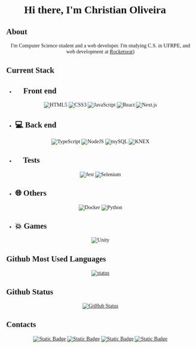 <div align="center" style="font-family:'Roboto, sans-serif';">
 
# Hi there, I'm Christian Oliveira 👋

<div align="left">

## About

</div>

I'm Computer Science student and a web developer. I'm studying C.S. in UFRPE, and web development at [Rocketseat](https://www.rocketseat.com.br/))

<div align="left">

## Current Stack

 - ## 📱 Front end

</div>

![HTML5](https://img.shields.io/badge/html5-%23E34F26.svg?style=for-the-badge&logo=html5&logoColor=white) ![CSS3](https://img.shields.io/badge/css3-%231572B6.svg?style=for-the-badge&logo=css3&logoColor=white) ![JavaScript](https://img.shields.io/badge/javascript-%23323330.svg?style=for-the-badge&logo=javascript&logoColor=%23F7DF1E)  ![React](https://img.shields.io/badge/react-%2320232a.svg?style=for-the-badge&logo=react&logoColor=%2361DAFB) ![Next.js](https://img.shields.io/badge/next.js-000000?style=for-the-badge&logo=nextdotjs&logoColor=white)

<div align="left">

- ## 💻 Back end

</div>

![TypeScript](https://img.shields.io/badge/typescript-%23007ACC.svg?style=for-the-badge&logo=typescript&logoColor=white)      ![NodeJS](https://img.shields.io/badge/node.js-6DA55F?style=for-the-badge&logo=node.js&logoColor=white) ![mySQL](https://shields.io/badge/mySQL-lightgrey?logo=mysql&style=for-the-badge&logoColor=white)  ![KNEX](https://shields.io/badge/knex-lightgrey?logo=knex&style=for-the-badge&logoColor=white)

<div align="left">

- ## 🔧 Tests

</div>

![Jest](https://img.shields.io/badge/-jest-%23C21325?style=for-the-badge&logo=jest&logoColor=white)   ![Selenium](https://img.shields.io/badge/-selenium-%43B02A?style=for-the-badge&logo=selenium&logoColor=white)

<div align="left">

- ## 🌐 Others

</div>

![Docker](https://img.shields.io/badge/docker-%230db7ed.svg?style=for-the-badge&logo=docker&logoColor=white)
![Python](https://img.shields.io/badge/python-3670A0?style=for-the-badge&logo=python&logoColor=ffdd54)

<div align="left">

- ## 💥 Games

</div>

![Unity](https://img.shields.io/badge/unity-%23000000.svg?style=for-the-badge&logo=unity&logoColor=white)

<div align="left">

## Github Most Used Languages

</div>

<a href="https://github.com/christiandoramo/github-readme-stats">
    
  ![status](https://github-readme-stats-christiandoramo.vercel.app/api/top-langs/?username=christiandoramo&layout=compact&langs_count=16&theme=transparent) 
  
</a>

<div align="left">

## Github Status

</div>

<a href="https://github.com/christiandoramo/convoychat">
    
  ![GitHub Status](https://github-readme-stats.vercel.app/api?username=christiandoramo&show_icons=true&theme=transparent)
  
</a>

<div align="left">

## Contacts

</div>

<a href='mailto:christiandoramo@gmail.com?subject="[GITHUB] - Recado"'><img alt="Static Badge" src="https://img.shields.io/badge/Gmail-D14836?style=for-the-badge&logo=gmail&logoColor=white"></a>
<a href='https://www.linkedin.com/in/christian-oliveira-299795260'><img alt="Static Badge" src="https://img.shields.io/badge/LinkedIn-0077B5?style=for-the-badge&logo=linkedin&logoColor=white"></a>
<a href='https://t.me/christiandoramo'><img alt="Static Badge" src="https://img.shields.io/badge/Telegram-2CA5E0?style=for-the-badge&logo=telegram&logoColor=white"></a>
<a href='https://christiandoramo.github.io/'>  <img alt="Static Badge" src="https://img.shields.io/badge/Google-chrome?style=for-the-badge&logo=Google-chrome&logoColor=gold&label=Search%20me%20on&labelColor=black&color=black">
</a>

</div>
